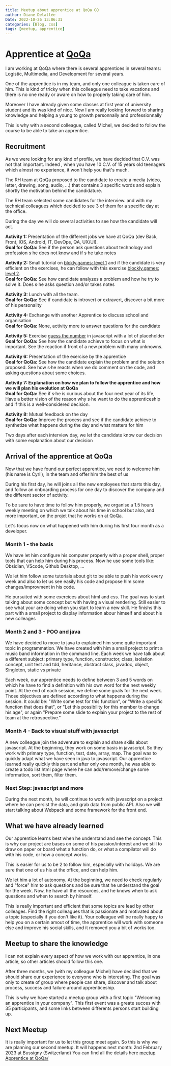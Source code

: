 ```yaml
---
title: Meetup about apprentice at QoQa GQ
author: Diane Delallée
Date: 2022-10-26 13:06:31
categories: [Blog, css]
tags: [meetup, apprentice]
---
```


# Apprentice at [QoQa](https://www.qoqa.ch/fr)  
  
I am working at QoQa where there is several apprentices in several teams: Logistic, Multimedia, and Development for several years.  
  
One of the apprentice is in my team, and only one colleague is taken care of him. This is kind of tricky when this colleague need to take vacations and there is no one ready or aware on how to properly taking care of him.  

Moreover I have already given some classes at first year of university student and its was kind of nice. Now I am really looking forward to sharing knowledge and helping a young to growth personnally and professionnally
  
This is why with a second colleague, called Michel, we decided to follow the course to be able to take an apprentice.  

  
## Recruitment  

As we were looking for any kind of profile, we have decided that C.V. was not that important. Indeed , when you have 10 C.V. of 15 years old teenagers which almost no experience, it won't help you that's much.

The RH team at QoQa proposed to the candidate to create a media (video, letter, drawing, song, audio, ...) that contains 3 specific words and explain shortly the motivation behind the candidature.

The RH team selected some candidates for the interview. and with my technical colleagues which decided to see 3 of them for a specific day at the office.

During the day we will do several activities to see how the candidate will act.

**Activity 1:** Presentation of the different jobs we have at QoQa (dev Back, Front, IOS, Android, IT, DevOps, QA, UX/UI).  
**Goal for QoQa:** See if the person ask questions about technology and profession s·he does not know and if s·he take notes

**Activity 2:** Small tutorial on [blokly.games: level 1](https://blockly.games/maze?lang=fr&level=3&skin=0) and if the candidate is very efficient on the exercises, he can follow with this exercise [blockly.games: level 2](https://blockly.games/bird?lang=fr).   
**Goal for QoQa:** See how candidate analyzes a problem and how he try to solve it. Does s·he asks question and/or takes notes 

**Activity 3:** Lunch with all the team.  
**Goal for QoQa:** See if candidate is introvert or extravert, discover a bit more of his personality

**Activity 4:** Exchange with another Apprentice to discuss school and organisation  
**Goal for QoQa:** None, activity more to answer questions for the candidate

**Activity 5:**  Exercise [guess the number](https://github.com/qoqa/loutres-apprentis-exercice-guess-the-number/blob/exercise-1/main.js) in javascript with a lot of placeholder  
**Goal for QoQa:** See how the candidate achieve to focus on what is important. See the reaction if front of a new problem with many unknowns.

**Activity 6:** Presentation of the exercise by the apprentice  
**Goal for QoQa:** See how the candidate explain the problem and the solution proposed. See how s·he reacts when we do comment on the code, and asking questions about some choices.

**Activity 7: Explanation on how we plan to follow the apprentice and how we will plan his evolution at QoQa  
Goal for QoQa:** See if s·he is curious about the four next year of its life, Have a better vision of the reason why s·he want to do the apprenticeship and if this is a well-considered decision.

**Activity 8:** Mutual feedback on the day  
**Goal for QoQa:** Improve the process and see if the candidate achieve to synthetize what happens during the day and what matters for him

Two days after each interview day, we let the candidate know our decision with some explanation about our decision

  
## Arrival of the apprentice at QoQa
  
Now that we have found our perfect apprentice, we need to welcome him (his name is Cyril), in the team and offer him the best of us

During his first day, he will joins all the new employees that starts this day, and follow an onboarding process for one day to discover the company and the different sector of activity.

To be sure to have time to follow him properly, we organise a 1.5 hours weekly meeting on which we talk about his time in school but also, and more important, on the projet that he works on at QoQa.

Let's focus now on what happened with him during his first four month as a developer.

### Month 1 - the basis

We have let him configure his computer properly with a proper shell, proper tools that can help him during his process. Now he use some tools like: Obsidian, VScode, Github Desktop, ...

We let him follow some tutorials about git to be able to push his work every week and also to let us see easily his code and propose him some changes/improvment in his code.

He pursuited with some exercices about html and css. The goal was to start talking about some concept but with having a visual rendering. Still easier to see what your are doing when you start to learn a new skill. He finishs this part with a small project to display information abour himself and about his new colleages

### Month 2 and 3 - POO and java

We have decided to move to java to explained him some quite important topic in programmation.
We have created with him a small project to print a music band information in the command line.
Each week we have talk about a different subject: primary type, function, constructor, class, isolation concept, unit test and tdd, heritance, abstract class, javadoc, object, Singleton, static vs private

Each week, our apprentice needs to define between 3 and 5 words on which he have to find a definition with his own word for the next weekly point.
At the end of each session, we define some goals for the next week. Those objectives are defined according to what happens during the session. It could be: "Write some test for this function", or "Write a specific function that does that", or "Let this possibility for this member to change his age", or again "Prepare some slide to explain your project to the rest of team at the retrospective."

### Month 4 - Back to visual stuff with javascript

A new colleague join the adventure to explain and share skills about javascript.
At the beginning, they work on some basis in javascript. So they work with primary type, function, test, date, array, map. The goal was to quickly adapt what we have seen in java to javascript.
Our apprentice learned really quickly this part and after only one month, he was able to create a todo list html page where he can add/remove/change some information, sort them, filter them.

### Next Step: javascript and more

During the next month, he will continue to work with javascript on a project where he can persist the data, and grab data from public API.
Also we will start talking about Webpack and some framework for the front end.

## What we have already learned

Our apprentice learns best when he understand and see the concept. This is why our project are bases on some of his passion/interest and we still to draw on paper or board what a function do, or what a compilator will do with his code, or how a concept works.

This is easier for us to be 2 to follow him, especially with holidays. We are sure that one of us his at the office, and can help him.

We let him a lot of autonomy. At the beginning, we need to check regularly and "force" him to ask questions and be sure that he understand the goal for the week. Now, he have all the resources, and he knows when to ask questions and when to search by himself.

This is really important and efficient that some topics are lead by other colleages. Find the right colleagues that is passionate and motivated about a topic (especially if you don't like it). Your colleague will be really happy to help you on a certain amout of time, the apprentice will work with someone else and improve his social skills, and it removed you a bit of works too.


## Meetup to share the knowledge  

I can not explain every aspect of how we work with our apprentice, in one article, so other articles should follow this one.

After three months, we (with my colleague Michel) have decided that we should share our experience to everyone who is interesting. The goal was only to create of group where people can share, discover and talk about process, success and failure around apprenticeship.

This is why we have started a meetup group with a first topic "Welcoming an apprentice in your company". This first event was a greate succes with 35 participants, and some links between differents persons start building up.

## Next Meetup

It is really important for us to let this group meet again. So this is why we are planning our second meetup. It will happens next month: 2nd February 2023 at Bussigny (Switzerland)
You can find all the details here [meetup Apprentice at QoQa/](https://www.meetup.com/fr-FR/qoqa-meetup/events/290060923/)
